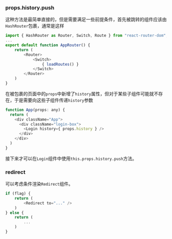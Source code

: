 ### props.history.push
这种方法是最简单直接的，但是需要满足一些前提条件，首先被跳转的组件应该由`HashRouter`包裹，通常是这样
```JavaScript
import { HashRouter as Router, Switch, Route } from "react-router-dom";
...
export default function AppRouter() {
    return (
        <Router>
            <Switch>
                { loadRoutes() }
            </Switch>
        </Router>
    )
}
```
在被包裹的页面中的`props`中新增了`history`属性，但对于某些子组件可能就不存在，于是需要向这些子组件传递`history`参数
```JavaScript
function App(props: any) {
  return (
    <div className="App">
      <div className="login-box">
        <Login history={ props.history } />
      </div>
    </div>
  )
}
```
接下来才可以在`Login`组件中使用`this.props.history.push`方法。
### redirect
可以考虑条件渲染`Redirect`组件。
```JavaScript
if (flag) {
	return (
		<Redirect to="..." />
	)
} else {
	return (
		...
	)
}
```